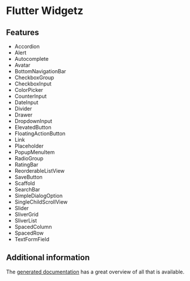 # Flutter Widgetz

## Features

- Accordion
- Alert
- Autocomplete
- Avatar
- BottomNavigationBar
- CheckboxGroup
- CheckboxInput
- ColorPicker
- CounterInput
- DateInput
- Divider
- Drawer
- DropdownInput
- ElevatedButton
- FloatingActionButton
- Link
- Placeholder
- PopupMenuItem
- RadioGroup
- RatingBar
- ReorderableListView
- SaveButton
- Scaffold
- SearchBar
- SimpleDialogOption
- SingleChildScrollView
- Slider
- SliverGrid
- SliverList
- SpacedColumn
- SpacedRow
- TextFormField

## Additional information

The [generated documentation](https://pub.dev/documentation/flutter_widgetz/latest) has a great overview of all that is available.
